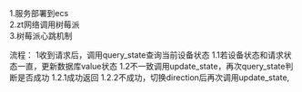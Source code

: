 1.服务部署到ecs  
2.zt网络调用树莓派   
3.树莓派心跳机制

流程： 1收到请求后，调用query_state查询当前设备状态 1.1若设备状态和请求状态一直，更新数据库value状态 1.2不一致调用update_state，再次query_state判断是否成功 1.2.1成功返回
1.2.2不成功，切换direction后再次调用update_state,